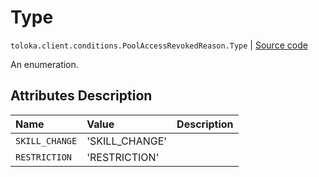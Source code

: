 # Type
`toloka.client.conditions.PoolAccessRevokedReason.Type` | [Source code](https://github.com/Toloka/toloka-kit/blob/v1.2.2/src/client/conditions.py#L410)

An enumeration.

## Attributes Description

| Name | Value | Description |
| :------| :-----------| :----------| 
`SKILL_CHANGE`|'SKILL_CHANGE'|
`RESTRICTION`|'RESTRICTION'|
